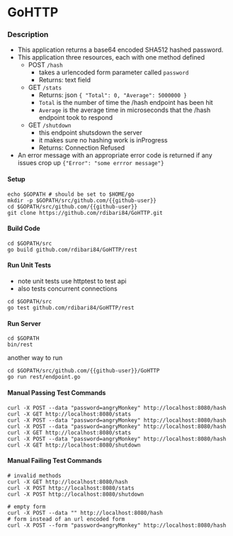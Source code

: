 # GoHTTP

### Description
- This application returns a base64 encoded SHA512 hashed password.
- This application  three resources, each with one method defined
  * POST `/hash`
    - takes a urlencoded form parameter called `password`
    - Returns: text field
  * GET `/stats`
    - Returns: json `{ "Total": 0, "Average": 5000000 }`
    - `Total` is the number of time the /hash endpoint has been hit
    - `Average` is the average time in microseconds that the /hash endpoint took to respond
  * GET `/shutdown` 
    - this endpoint shutsdown the server
    - it makes sure no hashing work is inProgress
    - Returns: Connection Refused
- An error message with an appropriate error code is returned if any issues crop up `{"Error": "some errror message"}`

#### Setup
```
echo $GOPATH # should be set to $HOME/go
mkdir -p $GOPATH/src/github.com/{{github-user}}
cd $GOPATH/src/github.com/{{github-user}}
git clone https://github.com/rdibari84/GoHTTP.git
```

#### Build Code
```
cd $GOPATH/src
go build github.com/rdibari84/GoHTTP/rest
```

#### Run Unit Tests
- note unit tests use httptest to test api
- also tests concurrent connections
```
cd $GOPATH/src
go test github.com/rdibari84/GoHTTP/rest
```

#### Run Server
```
cd $GOPATH
bin/rest
```
another way to run
```
cd $GOPATH/src/github.com/{{github-user}}/GoHTTP
go run rest/endpoint.go
```

#### Manual Passing Test Commands
```
curl -X POST --data "password=angryMonkey" http://localhost:8080/hash
curl -X GET http://localhost:8080/stats
curl -X POST --data "password=angryMonkey" http://localhost:8080/hash
curl -X POST --data "password=angryMonkey" http://localhost:8080/hash
curl -X GET http://localhost:8080/stats
curl -X POST --data "password=angryMonkey" http://localhost:8080/hash
curl -X GET http://localhost:8080/shutdown
```

#### Manual Failing Test Commands
```
# invalid methods
curl -X GET http://localhost:8080/hash
curl -X POST http://localhost:8080/stats
curl -X POST http://localhost:8080/shutdown

# empty form
curl -X POST --data "" http://localhost:8080/hash 
# form instead of an url encoded form
curl -X POST --form "password=angryMonkey" http://localhost:8080/hash
```

